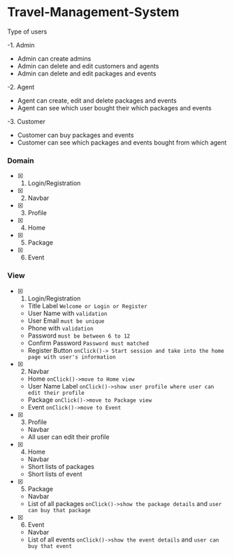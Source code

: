 # Travel-Management-System



Type of users

-1. Admin
   - Admin can create admins
   - Admin can delete and edit customers and agents
   - Admin can delete and edit packages and events
   
-2. Agent
   - Agent can create, edit and delete packages and events
   - Agent can see which user bought their which packages and events
   
-3. Customer
   - Customer can buy packages and events
   - Customer can see which packages and events bought from which agent


### Domain

- [x] 1. Login/Registration
- [x] 2. Navbar
- [x] 3. Profile
- [x] 4. Home
- [x] 5. Package
- [x] 6. Event

### View

- [x] 1. Login/Registration
   - Title Label `Welcome or Login or Register`
   - User Name with `validation`
   - User Email `must be unique`
   - Phone with `validation`
   - Password `must be between 6 to 12`
   - Confirm Password `Password must matched`
   - Register Button `onClick()-> Start session and take into the home page with user's information`
   

- [X] 2. Navbar
   - Home `onClick()->move to Home view`
   - User Name Label `onClick()->show user profile where user can edit their profile`
   - Package `onClick()->move to Package view`
   - Event `onClick()->move to Event`
   
- [x] 3. Profile
   - Navbar
   - All user can edit their profile

- [x] 4. Home
   - Navbar
   - Short lists of packages
   - Short lists of event

- [x] 5. Package
   - Navbar
   - List of all packages `onClick()->show the package details` and `user can buy that package`
   
- [x] 6. Event
   - Navbar
   - List of all events `onClick()->show the event details` and `user can buy that event`

